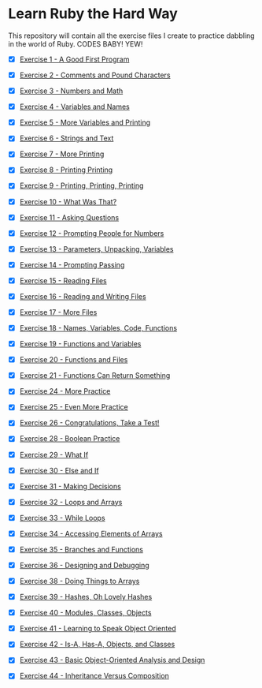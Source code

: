 # Learn Ruby the Hard Way
This repository will contain all the exercise files I create to practice dabbling in the world of Ruby. CODES BABY! YEW!

- [x] [Exercise 1 - A Good First Program](https://github.com/timsully/learn_ruby_the_hard_way/blob/master/ex1.rb)

- [x] [Exercise 2 - Comments and Pound Characters](https://github.com/timsully/learn_ruby_the_hard_way/blob/master/ex2.rb)

- [x] [Exercise 3 - Numbers and Math](https://github.com/timsully/learn_ruby_the_hard_way/blob/master/ex3.rb)

- [x] [Exercise 4 - Variables and Names](https://github.com/timsully/learn_ruby_the_hard_way/blob/master/ex4.rb)

- [x] [Exercise 5 - More Variables and Printing](https://github.com/timsully/learn_ruby_the_hard_way/blob/master/ex5.rb)

- [x] [Exercise 6 - Strings and Text](https://github.com/timsully/learn_ruby_the_hard_way/blob/master/ex6.rb)

- [x] [Exercise 7 - More Printing](https://github.com/timsully/learn_ruby_the_hard_way/blob/master/ex7.rb)

- [x] [Exercise 8 - Printing Printing](https://github.com/timsully/learn_ruby_the_hard_way/blob/master/ex8.rb)

- [x] [Exercise 9 - Printing, Printing, Printing](https://github.com/timsully/learn_ruby_the_hard_way/blob/master/ex9.rb)

- [x] [Exercise 10 - What Was That?](https://github.com/timsully/learn_ruby_the_hard_way/blob/master/ex10.rb)

- [x] [Exercise 11 - Asking Questions](https://github.com/timsully/learn_ruby_the_hard_way/blob/master/ex11.rb)

- [x] [Exercise 12 - Prompting People for Numbers](https://github.com/timsully/learn_ruby_the_hard_way/blob/master/ex12.rb)

- [x] [Exercise 13 - Parameters, Unpacking, Variables](https://github.com/timsully/learn_ruby_the_hard_way/blob/master/ex13.rb)

- [x] [Exercise 14 - Prompting Passing](https://github.com/timsully/learn_ruby_the_hard_way/blob/master/ex14.rb)

- [x] [Exercise 15 - Reading Files](https://github.com/timsully/learn_ruby_the_hard_way/blob/master/ex15.rb)

- [x] [Exercise 16 - Reading and Writing Files](https://github.com/timsully/learn_ruby_the_hard_way/blob/master/ex16.rb)

- [x] [Exercise 17 - More Files](https://github.com/timsully/learn_ruby_the_hard_way/blob/master/ex17.rb)

- [x] [Exercise 18 - Names, Variables, Code, Functions](https://github.com/timsully/learn_ruby_the_hard_way/blob/master/ex18.rb)

- [x] [Exercise 19 - Functions and Variables](https://github.com/timsully/learn_ruby_the_hard_way/blob/master/ex19.rb)

- [x] [Exercise 20 - Functions and Files](https://github.com/timsully/learn_ruby_the_hard_way/blob/master/ex20.rb)

- [x] [Exercise 21 - Functions Can Return Something](https://github.com/timsully/learn_ruby_the_hard_way/blob/master/ex21.rb)

- [x] [Exercise 24 - More Practice](https://github.com/timsully/learn_ruby_the_hard_way/blob/master/ex24.rb)

- [x] [Exercise 25 - Even More Practice](https://github.com/timsully/learn_ruby_the_hard_way/blob/master/ex25.rb)

- [x] [Exercise 26 - Congratulations, Take a Test!](https://github.com/timsully/learn_ruby_the_hard_way/blob/master/ex26.rb)

- [x] [Exercise 28 - Boolean Practice](https://github.com/timsully/learn_ruby_the_hard_way/blob/master/ex28.rb)

- [x] [Exercise 29 - What If](https://github.com/timsully/learn_ruby_the_hard_way/blob/master/ex29.rb)

- [x] [Exercise 30 - Else and If](https://github.com/timsully/learn_ruby_the_hard_way/blob/master/ex30.rb)

- [x] [Exercise 31 - Making Decisions](https://github.com/timsully/learn_ruby_the_hard_way/blob/master/ex31.rb)

- [x] [Exercise 32 - Loops and Arrays](https://github.com/timsully/learn_ruby_the_hard_way/blob/master/ex32.rb)

- [x] [Exercise 33 - While Loops](https://github.com/timsully/learn_ruby_the_hard_way/blob/master/ex33.rb)

- [x] [Exercise 34 - Accessing Elements of Arrays](https://github.com/timsully/learn_ruby_the_hard_way/blob/master/ex34.rb)

- [x] [Exercise 35 - Branches and Functions](https://github.com/timsully/learn_ruby_the_hard_way/blob/master/ex35.rb)

- [x] [Exercise 36 - Designing and Debugging](https://github.com/timsully/learn_ruby_the_hard_way/blob/master/ex36.rb)

- [x] [Exercise 38 - Doing Things to Arrays](https://github.com/timsully/learn_ruby_the_hard_way/blob/master/ex38.rb)

- [x] [Exercise 39 - Hashes, Oh Lovely Hashes](https://github.com/timsully/learn_ruby_the_hard_way/blob/master/ex39.rb)

- [x] [Exercise 40 - Modules, Classes, Objects](https://github.com/timsully/learn_ruby_the_hard_way/blob/master/ex40.rb)

- [x] [Exercise 41 - Learning to Speak Object Oriented](https://github.com/timsully/learn_ruby_the_hard_way/blob/master/ex41.rb)

- [x] [Exercise 42 - Is-A, Has-A, Objects, and Classes](https://github.com/timsully/learn_ruby_the_hard_way/blob/master/ex42.rb)

- [x] [Exercise 43 - Basic Object-Oriented Analysis and Design](https://github.com/timsully/learn_ruby_the_hard_way/blob/master/ex43.rb)

- [x] [Exercise 44 - Inheritance Versus Composition](https://github.com/timsully/learn_ruby_the_hard_way/blob/master/ex43.rb)